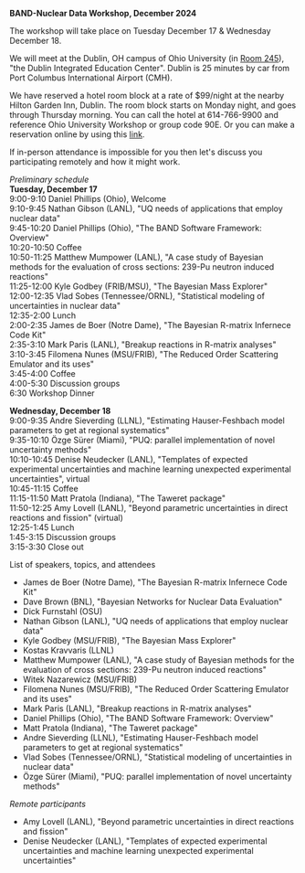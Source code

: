 **BAND-Nuclear Data Workshop, December 2024**

The workshop will take place on Tuesday December 17 & Wednesday December 18. 

We will meet at the Dublin, OH campus of Ohio University (in <a href="https://www.ohio.edu/chsp/dublin-center/fewer-30-people">Room 245</a>), "the Dublin Integrated Education Center". 
Dublin is 25 minutes by car from Port Columbus International Airport (CMH). 

We have reserved a hotel room block at a rate of $99/night at the nearby Hilton Garden Inn, Dublin. The room block starts on Monday night, and goes through Thursday morning. You can call the hotel at 614-766-9900 and reference Ohio University Workshop or group code 90E. Or you can make a reservation online by using this <a href="https://www.hilton.com/en/book/reservation/deeplink/?ctyhocn=CMHDHGI&groupCode=90E&arrivaldate=2024-12-16&departuredate=2024-12-19&cid=OM,WW,HILTONLINK,EN,DirectLink&fromId=HILTONLINKDIRECT">link</a>.

If in-person attendance is impossible for you then let's discuss you participating remotely and how it might work. 

*Preliminary schedule*<br>
**Tuesday, December 17**<br>
9:00-9:10 Daniel Phillips (Ohio), Welcome<br>
9:10-9:45 Nathan Gibson (LANL), "UQ needs of applications that employ nuclear data"<br>
9:45-10:20 Daniel Phillips (Ohio), "The BAND Software Framework: Overview"<br>
10:20-10:50 Coffee<br>
10:50-11:25 Matthew Mumpower (LANL), "A case study of Bayesian methods for the evaluation of cross sections: 239-Pu neutron induced reactions"<br>
11:25-12:00 Kyle Godbey (FRIB/MSU), "The Bayesian Mass Explorer"<br>
12:00-12:35 Vlad Sobes (Tennessee/ORNL), "Statistical modeling of uncertainties in nuclear data"<br>
12:35-2:00 Lunch<br>
2:00-2:35 James de Boer (Notre Dame), "The Bayesian R-matrix Infernece Code Kit"<br>
2:35-3:10 Mark Paris (LANL), "Breakup reactions in R-matrix analyses"<br>
3:10-3:45 Filomena Nunes (MSU/FRIB), "The Reduced Order Scattering Emulator and its uses"<br>
3:45-4:00 Coffee<br>
4:00-5:30 Discussion groups<br>
6:30 Workshop Dinner

**Wednesday, December 18**<br>
9:00-9:35 Andre Sieverding (LLNL), "Estimating Hauser-Feshbach model parameters to get at regional systematics"<br>
9:35-10:10 Özge Sürer (Miami), "PUQ: parallel implementation of novel uncertainty methods"<br>
10:10-10:45 Denise Neudecker (LANL), "Templates of expected experimental uncertainties and machine learning unexpected experimental uncertainties", virtual<br>
10:45-11:15 Coffee<br>
11:15-11:50 Matt Pratola (Indiana), "The Taweret package"<br>
11:50-12:25 Amy Lovell (LANL), "Beyond parametric uncertainties in direct reactions and fission" (virtual)<br>
12:25-1:45 Lunch<br>
1:45-3:15 Discussion groups<br>
3:15-3:30 Close out



List of speakers, topics, and attendees
- James de Boer (Notre Dame), "The Bayesian R-matrix Infernece Code Kit"
- Dave Brown (BNL), "Bayesian Networks for Nuclear Data Evaluation"
- Dick Furnstahl (OSU)
- Nathan Gibson (LANL), "UQ needs of applications that employ nuclear data" 
- Kyle Godbey (MSU/FRIB), "The Bayesian Mass Explorer"
- Kostas Kravvaris (LLNL) 
- Matthew Mumpower (LANL), "A case study of Bayesian methods for the evaluation of cross sections: 239-Pu neutron induced reactions"
- Witek Nazarewicz (MSU/FRIB)
- Filomena Nunes (MSU/FRIB), "The Reduced Order Scattering Emulator and its uses"
- Mark Paris (LANL), "Breakup reactions in R-matrix analyses"
- Daniel Phillips (Ohio), "The BAND Software Framework: Overview"
- Matt Pratola (Indiana), "The Taweret package"
- Andre Sieverding (LLNL), "Estimating Hauser-Feshbach model parameters to get at regional systematics"
- Vlad Sobes (Tennessee/ORNL), "Statistical modeling of uncertainties in nuclear data"
- Özge Sürer (Miami), "PUQ: parallel implementation of novel uncertainty methods"
   
*Remote participants*
- Amy Lovell (LANL), "Beyond parametric uncertainties in direct reactions and fission"
- Denise Neudecker (LANL), "Templates of expected experimental uncertainties and machine learning unexpected experimental uncertainties" 
